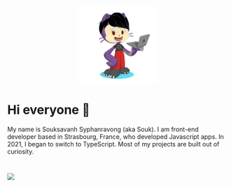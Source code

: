 <p align="center">
  <img src="https://raw.githubusercontent.com/aiibe/aiibe/main/octocat.png" alt="aiibe" width="180" height="180">
</p>

# Hi everyone 👋

My name is Souksavanh Syphanravong (aka Souk). I am front-end developer based in Strasbourg, France, who developed Javascript apps.
In 2021, I began to switch to TypeScript. Most of my projects are built out of curiosity.

#

<img align="center" src="https://github-readme-stats.vercel.app/api/top-langs/?username=aiibe&layout=compact" />
